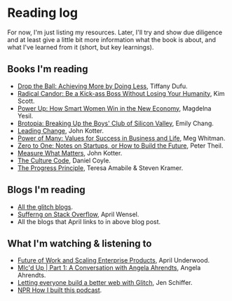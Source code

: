 # Reading log

For now, I'm just listing my resources. Later, I'll try and show due diligence and at least give a little bit more information what the book is about, and what I've learned from it (short, but key learnings).

## Books I'm reading

* [Drop the Ball: Achieving More by Doing Less](https://www.amazon.com/Drop-Ball-Achieving-More-Doing/dp/1250071739/ref=sr_1_1?ie=UTF8&qid=1525886926&sr=8-1&keywords=Drop+the+Ball), Tiffany Dufu.
* [Radical Candor: Be a Kick-ass Boss Without Losing Your Humanity](https://www.amazon.com/Radical-Candor-Kick-Ass-Without-Humanity/dp/1250103509/ref=sr_1_1?s=books&ie=UTF8&qid=1525886497&sr=1-1&keywords=Radical+Candor), Kim Scott.
* [Power Up: How Smart Women Win in the New Economy](https://www.amazon.com/Power-Up-Smart-Women-Economy/dp/1580056911/ref=sr_1_1?s=books&ie=UTF8&qid=1525887011&sr=1-1&keywords=Power+Up+book), Magdelna Yesil.
* [Brotopia: Breaking Up the Boys' Club of Silicon Valley](https://www.amazon.com/Brotopia-Breaking-Boys-Silicon-Valley/dp/0735213534/ref=sr_1_1?ie=UTF8&qid=1525886864&sr=8-1&keywords=Brotopia), Emily Chang.
* [Leading Change](https://www.amazon.com/Leading-Change-New-Preface-Author/dp/1422186431/ref=sr_1_1?s=books&ie=UTF8&qid=1525887037&sr=1-1&keywords=leading+change+john+kotter), John Kotter.
* [Power of Many: Values for Success in Business and Life](https://www.amazon.com/Power-Many-Values-Success-Business/dp/0307591220/ref=sr_1_1?s=books&ie=UTF8&qid=1525887059&sr=1-1&keywords=Power+of+Many), Meg Whitman.
* [Zero to One: Notes on Startups, or How to Build the Future](https://www.amazon.com/Zero-One-Notes-Startups-Future/dp/0804139296/ref=sr_1_1?s=books&ie=UTF8&qid=1525887078&sr=1-1&keywords=zero+to+one), Peter Theil.
* [Measure What Matters](https://www.amazon.com/Measure-What-Matters-Google-Foundation/dp/0525536221/ref=sr_1_1?s=books&ie=UTF8&qid=1525887094&sr=1-1&keywords=measure+what+matters), John Kotter.
* [The Culture Code](https://www.amazon.com/Culture-Code-Secrets-Highly-Successful/dp/0804176981/ref=sr_1_1?ie=UTF8&qid=1526141867&sr=8-1&keywords=the+culture+code), Daniel Coyle.
* [The Progress Principle](https://www.amazon.com/Progress-Principle-Ignite-Engagement-Creativity/dp/142219857X/ref=sr_1_1?ie=UTF8&qid=1527726346&sr=8-1&keywords=the+progress+principle), Teresa Amabile & Steven Kramer.

## Blogs I'm reading

* [All the glitch blogs](https://medium.com/glitch).
* [Sufferng on Stack Overflow](https://medium.com/@Aprilw/suffering-on-stack-overflow-c46414a34a52), April Wensel.
* All the blogs that April links to in above blog post.


## What I'm watching & listening to

* [Future of Work and Scaling Enterprise Products](https://www.youtube.com/watch?v=2v1GUWBJnx4&t=1936s), April Underwood.
* [MIc'd Up | Part 1: A Conversation with Angela Ahrendts](https://www.youtube.com/watch?v=9Ch9gqTzMSU&t=913s), Angela Ahrendts.
* [Letting everyone build a better web with Glitch](https://medium.com/glitch), Jen Schiffer.
* [NPR How I built this podcast](https://www.npr.org/podcasts/510313/how-i-built-this).
